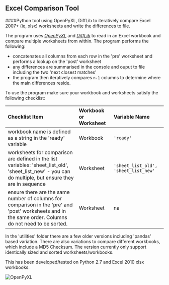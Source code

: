 ## Excel Comparison Tool

####Python tool using OpenPyXL, DiffLib to iteratively compare Excel 2007+ (ie, xlsx) worksheets and write the differences to file.

The program uses *<a href="https://openpyxl.readthedocs.org/en/latest/" target="_blank">OpenPyXL</a>* and *<a href="https://docs.python.org/2/library/difflib.html" target="_blank">DiffLib</a>* to read in an Excel workbook and compare multiple worksheets from within. The program performs the following:
- concatenates all columns from each row in the 'pre' worksheet and performs a lookup on the 'post' worksheet
- any differences are summarised in the console and ouput to file including the two 'next closest matches' 
- the program then iteratively compares ```n-1``` columns to determine where the main differences reside.
  
To use the program make sure your workbook and worksheets satisfy the following checklist:

|Checklist Item										| Workbook or Worksheet| Variable Name |
|:---------------------------------------------------|:-------|:---------------------|
|workbook name is defined as a string in the 'ready' variable  							| Workbook	|	```'ready'```|
|worksheets for comparison are defined in the list variables: 'sheet_list_old', 'sheet_list_new' - you can do multiple, but ensure they are in sequence						| Worksheet	| ```'sheet_list_old', 'sheet_list_new'```  |
|ensure there are the same number of columns for comparison in the 'pre' and 'post' worksheets and in the same order. Columns do not need to be sorted.			| Worksheet	|	na  |


In the 'utilities' folder there are a few older versions including 'pandas' based variation. There are also variations to compare different workbooks, which include a MD5 Checksum. The version currently only support identically sized and sorted worksheets/workbooks.

  
This has been developed/tested on Python 2.7 and Excel 2010 xlsx workbooks.


![OpenPyXL](https://openpyxl.readthedocs.org/en/latest/_static/logo.png)
